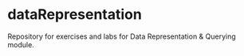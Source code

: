 # dataRepresentation
Repository for exercises and labs for Data Representation &amp; Querying module.
